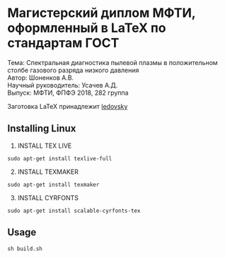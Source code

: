 # Магистерский диплом МФТИ, оформленный в LaTeX по стандартам ГОСТ

Тема: Спектральная диагностика пылевой плазмы в положительном столбе газового разряда низкого давления\
Автор: Шоненков А.В.\
Научный руководитель: Усачев А.Д.\
Выпуск: МФТИ, ФПФЭ 2018, 282 группа

Заготовка LaTeX принадлежит [ledovsky](https://github.com/ledovsky/latex-gost-template)

## Installing Linux ##
1) INSTALL TEX LIVE
```
sudo apt-get install texlive-full
```
2) INSTALL TEXMAKER
```
sudo apt-get install texmaker
```
3) INSTALL CYRFONTS
```
sudo apt-get install scalable-cyrfonts-tex
```
## Usage ##
```
sh build.sh
```